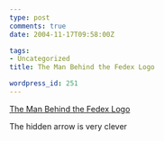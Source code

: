 ```yaml
---
type: post
comments: true
date: 2004-11-17T09:58:00Z

tags:
- Uncategorized
title: The Man Behind the Fedex Logo

wordpress_id: 251
---
```


[The Man Behind the Fedex Logo](http://www.thesneeze.com/mt-archives/000273.php)  

The hidden arrow is very clever

